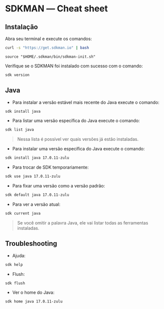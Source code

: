 # SDKMAN ― Cheat sheet

## Instalação
Abra seu terminal e execute os comandos:

```bash
curl -s "https://get.sdkman.io" | bash
```

```
source "$HOME/.sdkman/bin/sdkman-init.sh"
```
Verifique se o SDKMAN foi instalado com sucesso com o comando:
```bash
sdk version
```

## Java
- Para instalar a versão estável mais recente do Java execute o comando:
```bash
sdk install java
```

- Para listar uma versão específica do Java execute o comando:
```bash
sdk list java
```
> Nessa lista é possível ver quais versões já estão instaladas.

- Para instalar uma versão específica do Java execute o comando:
```bash
sdk install java 17.0.11-zulu
```

- Para trocar de SDK temporariamente:
```bash
sdk use java 17.0.11-zulu
```

- Para fixar uma versão como a versão padrão:
```bash
sdk default java 17.0.11-zulu
```

- Para ver a versão atual:
```bash
sdk current java
```
> Se você omitir a palavra Java, ele vai listar todas as ferramentas instaladas.

## Troubleshooting
- Ajuda:
```bash
sdk help
```

- Flush:
```bash
sdk flush
```

- Ver o home do Java:
```bash
sdk home java 17.0.11-zulu
```
